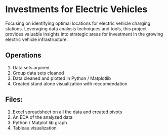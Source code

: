 # Investments for Electric Vehicles
Focusing on identifying optimal locations for electric vehicle charging stations. Leveraging data analysis techniques and tools, this project provides valuable insights into strategic areas for investment in the growing electric vehicle infrastructure.
## Operations
1. Data sets aquired
2. Group data sets cleaned
3. Data cleaned and plotted in Python / Matplotlib
4. Created stand alone visualization with reccomendation
## Files:
1. Excel spreadsheet on all the data and created pivots
2. An EDA of the analyzed data
3. Python / Matplot lib graph
4. Tableau visualization
